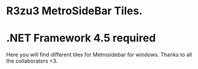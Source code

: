 # R3zu3 MetroSideBar Tiles.
# .NET Framework 4.5 required
Here you will find different tiles for Metrosidebar for windows.
Thanks to all the collaborators <3.
